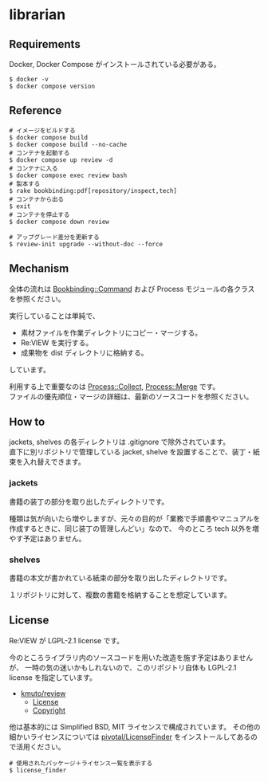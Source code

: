 # librarian


## Requirements

Docker, Docker Compose がインストールされている必要がある。

```shell
$ docker -v
$ docker compose version
```


## Reference

```shell
# イメージをビルドする
$ docker compose build
$ docker compose build --no-cache
# コンテナを起動する
$ docker compose up review -d
# コンテナに入る
$ docker compose exec review bash
# 製本する
$ rake bookbinding:pdf[repository/inspect,tech]
# コンテナから出る
$ exit
# コンテナを停止する
$ docker compose down review
```

```shell
# アップグレード差分を更新する
$ review-init upgrade --without-doc --force
```


## Mechanism

全体の流れは [Bookbinding::Command](./lib/bookbinding/command.rb) および Process モジュールの各クラスを参照ください。

実行していることは単純で、
- 素材ファイルを作業ディレクトリにコピー・マージする。
- Re:VIEW を実行する。
- 成果物を dist ディレクトリに格納する。

しています。

利用する上で重要なのは [Process::Collect](./lib/bookbinding/process/collect.rb), [Process::Merge](./lib/bookbinding/process/merge.rb) です。  
ファイルの優先順位・マージの詳細は、最新のソースコードを参照ください。


## How to

jackets, shelves の各ディレクトリは .gitignore で除外されています。  
直下に別リポジトリで管理している jacket, shelve を設置することで、装丁・紙束を入れ替えできます。

### jackets

書籍の装丁の部分を取り出したディレクトリです。

種類は気が向いたら増やしますが、元々の目的が「業務で手順書やマニュアルを作成するときに、同じ装丁の管理しんどい」なので、
今のところ tech 以外を増やす予定はありません。

### shelves

書籍の本文が書かれている紙束の部分を取り出したディレクトリです。

１リポジトリに対して、複数の書籍を格納することを想定しています。


## License

Re:VIEW が LGPL-2.1 license です。

今のところライブラリ内のソースコードを用いた改造を施す予定はありませんが、
一時の気の迷いかもしれないので、このリポジトリ自体も LGPL-2.1 license を指定しています。

- [kmuto/review](https://github.com/kmuto/review)
  - [License](https://github.com/kmuto/review?tab=readme-ov-file#license)
  - [Copyright](https://github.com/kmuto/review?tab=readme-ov-file#copyright)

他は基本的には Simplified BSD, MIT ライセンスで構成されています。
その他の細かいライセンスについては [pivotal/LicenseFinder](https://github.com/pivotal/LicenseFinder) をインストールしてあるので活用ください。

```shell
# 使用されたパッケージ＋ライセンス一覧を表示する
$ license_finder
```
